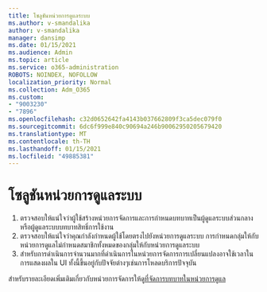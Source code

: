 ```yaml
---
title: โซลูชันหน่วยการดูแลระบบ
ms.author: v-smandalika
author: v-smandalika
manager: dansimp
ms.date: 01/15/2021
ms.audience: Admin
ms.topic: article
ms.service: o365-administration
ROBOTS: NOINDEX, NOFOLLOW
localization_priority: Normal
ms.collection: Adm_O365
ms.custom:
- "9003230"
- "7896"
ms.openlocfilehash: c32d0652642fa4143b037662809f3ca5dec079f0
ms.sourcegitcommit: 6dc6f999e840c90694a246b90062950205679420
ms.translationtype: MT
ms.contentlocale: th-TH
ms.lasthandoff: 01/15/2021
ms.locfileid: "49885381"
---
```

# <a name="administrative-unit-solution"></a>โซลูชันหน่วยการดูแลระบบ

1. ตรวจสอบให้แน่ใจว่าผู้ใช้สร้างหน่วยการจัดการและการกำหนดบทบาทเป็นผู้ดูแลระบบส่วนกลางหรือผู้ดูแลระบบบทบาทสิทธิ์การใช้งาน
2. ตรวจสอบให้แน่ใจว่าคุณกำลังกำหนดผู้ใช้โดยตรงไปยังหน่วยการดูแลระบบ การกำหนดกลุ่มให้กับหน่วยการดูแลไม่กำหนดสมาชิกทั้งหมดของกลุ่มให้กับหน่วยการดูแลระบบ
3. สำหรับการดำเนินการจำนวนมากที่ดำเนินการในหน่วยการจัดการการเปลี่ยนแปลงอาจใช้เวลาในการแสดงผลใน UI ทั้งนี้ขึ้นอยู่กับปัจจัยต่างๆเช่นการโหลดบริการปัจจุบัน

สำหรับรายละเอียดเพิ่มเติมเกี่ยวกับหน่วยการจัดการให้ดู[ที่จัดการบทบาทในหน่วยการดูแล](https://docs.microsoft.com/azure/active-directory/roles/administrative-units)
